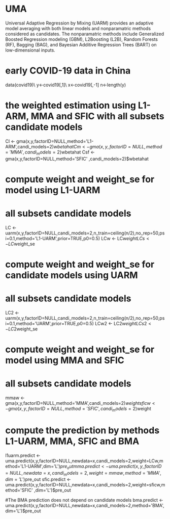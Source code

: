# UMA
Universal Adaptive Regression by Mixing (UARM) provides an adaptive model averaging with both linear models and nonparamatric methods considered as candidates. The nonparamatric methods include Generalized Boosted Regression modeling (GBM), L2Boosting (L2B), Random Forests (RF), Bagging (BAG), and Bayesian Additive Regression Trees (BART) on low-dimensional inputs.

# early COVID-19 data in China
data(covid19)\\
y<-covid19[,1]\\
x<-covid19[,-1]
n<-length(y)

# the weighted estimation using L1-ARM, MMA and SFIC with all subsets candidate models
Cl  <- gma(x,y,factorID=NULL,method='L1-ARM',candi_models=2)$wbetahat
Cm  <- gma(x,y,factorID=NULL,method='MMA'   ,candi_models=2)$wbetahat
Csf <- gma(x,y,factorID=NULL,method='SFIC'  ,candi_models=2)$wbetahat

# compute weight and weight_se for model using L1-UARM
# all subsets candidate models
LC  <- uarm(x,y,factorID=NULL,candi_models=2,n_train=ceiling(n/2),no_rep=50,psi=0.1,method='L1-UARM',prior=TRUE,p0=0.5)
LCw <- LC$weight
LCs <- LC$weight_se

# compute weight and weight_se for candidate models using UARM
# all subsets candidate models
LC2  <- uarm(x,y,factorID=NULL,candi_models=2,n_train=ceiling(n/2),no_rep=50,psi=0.1,method='UARM',prior=TRUE,p0=0.5)
LCw2 <- LC2$weight
LCs2 <- LC2$weight_se

# compute weight and weight_se for model using MMA and SFIC
# all subsets candidate models
mmaw  <- gma(x,y,factorID=NULL,method='MMA',candi_models=2)$weight
sficw <- gma(x,y,factorID=NULL,method='SFIC',candi_models=2)$weight

# compute the prediction by methods L1-UARM, MMA, SFIC and BMA
l1uarm.predict <- uma.predict(x,y,factorID=NULL,newdata=x,candi_models=2,weight=LCw,method='L1-UARM',dim='L')$pre_out
mma.predict    <- uma.predict(x,y,factorID=NULL,newdata=x,candi_models=2,weight=mmaw,method='MMA'   ,dim='L')$pre_out
sfic.predict   <- uma.predict(x,y,factorID=NULL,newdata=x,candi_models=2,weight=sficw,method='SFIC' ,dim='L')$pre_out

#The BMA prediction does not depend on candidate models
bma.predict  <- uma.predict(x,y,factorID=NULL,newdata=x,candi_models=2,method='BMA',dim='L')$pre_out
